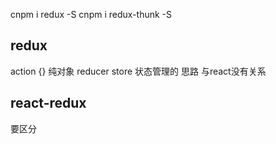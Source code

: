 cnpm i redux -S
cnpm i redux-thunk -S

## redux
action {} 纯对象
reducer
store
状态管理的 思路 与react没有关系

## react-redux
要区分